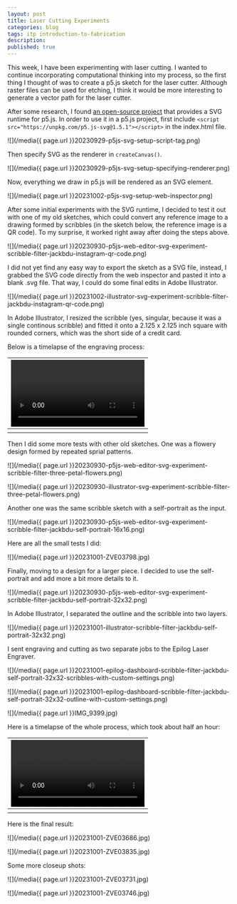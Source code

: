 ```yaml
---
layout: post
title: Laser Cutting Experiments
categories: blog
tags: itp introduction-to-fabrication
description: 
published: true
---
```


This week, I have been experimenting with laser cutting. I wanted to continue incorporating computational thinking into my process, so the first thing I thought of was to create a p5.js sketch for the laser cutter. Although raster files can be used for etching, I think it would be more interesting to generate a vector path for the laser cutter.

<!--more-->

After some research, I found [an open-source project](https://github.com/zenozeng/p5.js-svg) that provides a SVG runtime for p5.js. In order to use it in a p5.js project, first include `<script src="https://unpkg.com/p5.js-svg@1.5.1"></script>` in the index.html file.

![](/media{{ page.url }}20230929-p5js-svg-setup-script-tag.png)

Then specify SVG as the renderer in `createCanvas()`.

![](/media{{ page.url }}20230929-p5js-svg-setup-specifying-renderer.png)

Now, everything we draw in p5.js will be rendered as an SVG element.

![](/media{{ page.url }}20231002-p5js-svg-setup-web-inspector.png)

After some initial experiments with the SVG runtime, I decided to test it out with one of my old sketches, which could convert any reference image to a drawing formed by scribbles (in the sketch below, the reference image is a QR code). To my surprise, it worked right away after doing the steps above.

![](/media{{ page.url }}20230930-p5js-web-editor-svg-experiment-scribble-filter-jackbdu-instagram-qr-code.png)

I did not yet find any easy way to export the sketch as a SVG file, instead, I grabbed the SVG code directly from the web inspector and pasted it into a blank .svg file. That way, I could do some final edits in Adobe Illustrator.

![](/media{{ page.url }}20231002-illustrator-svg-experiment-scribble-filter-jackbdu-instagram-qr-code.png)

In Adobe Illustrator, I resized the scribble (yes, singular, because it was a single continous scribble) and fitted it onto a 2.125 x 2.125 inch square with rounded corners, which was the short side of a credit card.

Below is a timelapse of the engraving process:

<table style="width: 100%;">
  <thead><tr><th>
    <video controls width="100%" preload="auto" poster="">
      <source src="/media{{ page.url }}IMG_9353.mp4" type='video/mp4'>
    </video>
  </th></tr></thead>
  <tbody><tr style="text-align: center;"><th></th></tr></tbody>
</table>

Then I did some more tests with other old sketches. One was a flowery design formed by repeated sprial patterns.

![](/media{{ page.url }}20230930-p5js-web-editor-svg-experiment-scribble-filter-three-petal-flowers.png)

![](/media{{ page.url }}20230930-illustrator-svg-experiment-scribble-filter-three-petal-flowers.png)

Another one was the same scribble sketch with a self-portrait as the input.

![](/media{{ page.url }}20230930-p5js-web-editor-svg-experiment-scribble-filter-jackbdu-self-portrait-16x16.png)

Here are all the small tests I did:

![](/media{{ page.url }}20231001-ZVE03798.jpg)

Finally, moving to a design for a larger piece. I decided to use the self-portrait and add more a bit more details to it.

![](/media{{ page.url }}20230930-p5js-web-editor-svg-experiment-scribble-filter-jackbdu-self-portrait-32x32.png)

In Adobe Illustrator, I separated the outline and the scribble into two layers.

![](/media{{ page.url }}20231001-illustrator-scribble-filter-jackbdu-self-portrait-32x32.png)

I sent engraving and cutting as two separate jobs to the Epilog Laser Engraver.

![](/media{{ page.url }}20231001-epilog-dashboard-scribble-filter-jackbdu-self-portrait-32x32-scribbles-with-custom-settings.png)

![](/media{{ page.url }}20231001-epilog-dashboard-scribble-filter-jackbdu-self-portrait-32x32-outline-with-custom-settings.png)

![](/media{{ page.url }}IMG_9399.jpg)

Here is a timelapse of the whole process, which took about half an hour:

<table style="width: 100%;">
  <thead><tr><th>
    <video controls width="100%" preload="auto" poster="">
      <source src="/media{{ page.url }}IMG_9401.mp4" type='video/mp4'>
    </video>
  </th></tr></thead>
  <tbody><tr style="text-align: center;"><th>
  </th></tr></tbody>
</table>

Here is the final result:

![](/media{{ page.url }}20231001-ZVE03686.jpg)

![](/media{{ page.url }}20231001-ZVE03835.jpg)

Some more closeup shots:

![](/media{{ page.url }}20231001-ZVE03731.jpg)

![](/media{{ page.url }}20231001-ZVE03746.jpg)
